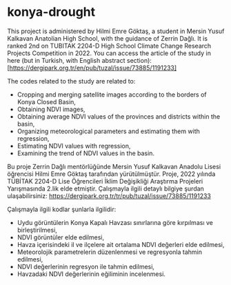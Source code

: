 # konya-drought

This project is administered by Hilmi Emre Göktaş, a student in Mersin Yusuf Kalkavan Anatolian High School, with the guidance of Zerrin Dağlı. It is ranked 2nd on TUBITAK 2204-D High School Climate Change Research Projects Competition in 2022. You can access the article of the study in here (but in Turkish, with English abstract section): [https://dergipark.org.tr/en/pub/tuzal/issue/73885/1191233]

The codes related to the study are related to:
* Cropping and merging satellite images according to the borders of Konya Closed Basin,
* Obtaining NDVI images,
* Obtaining average NDVI values ​​of the provinces and districts within the basin,
* Organizing meteorological parameters and estimating them with regression,
* Estimating NDVI values ​​with regression,
* Examining the trend of NDVI values ​​in the basin.

Bu proje Zerrin Dağlı mentörlüğünde Mersin Yusuf Kalkavan Anadolu Lisesi öğrencisi Hilmi Emre Göktaş tarafından yürütülmüştür. Proje, 2022 yılında TÜBİTAK 2204-D Lise Öğrencileri İklim Değişikliği Araştırma Projeleri Yarışmasında 2.lik elde etmiştir. Çalışmayla ilgili detaylı bilgiye şurdan ulaşabilirsiniz: https://dergipark.org.tr/tr/pub/tuzal/issue/73885/1191233

Çalışmayla ilgili kodlar şunlarla ilgilidir:
* Uydu görüntülerin Konya Kapalı Havzası sınırlarına göre kırpılması ve birleştirilmesi,
* NDVI görüntüler elde edilmesi,
* Havza içerisindeki il ve ilçelere ait ortalama NDVI değerleri elde edilmesi,
* Meteorolojik parametrelerin düzenlenmesi ve regresyonla tahmin edilmesi,
* NDVI değerlerinin regresyon ile tahmin edilmesi,
* Havzadaki NDVI değerlerinin eğiliminin incelenmesi.
